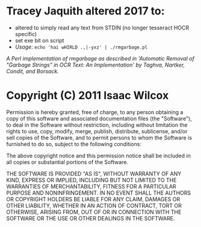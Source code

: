 # Tracey Jaquith altered 2017 to:
- altered to simply read any text from STDIN (no longer tesseract HOCR specific)
- set exe bit on script
- *Usage*:  `echo 'hai wHIRLD .,|-yxz' | ./rmgarbage.pl`


_A Perl implementation of rmgarbage as described in 'Automatic Removal of
"Garbage Strings" in OCR Text: An Implementation' by Taghva, Nartker, Condit,
and Borsack._

# Copyright (C) 2011 Isaac Wilcox

Permission is hereby granted, free of charge, to any person obtaining a copy of
this software and associated documentation files (the "Software"), to deal in
the Software without restriction, including without limitation the rights to
use, copy, modify, merge, publish, distribute, sublicense, and/or sell copies
of the Software, and to permit persons to whom the Software is furnished to do
so, subject to the following conditions:

The above copyright notice and this permission notice shall be included in all
copies or substantial portions of the Software.

THE SOFTWARE IS PROVIDED "AS IS", WITHOUT WARRANTY OF ANY KIND, EXPRESS OR
IMPLIED, INCLUDING BUT NOT LIMITED TO THE WARRANTIES OF MERCHANTABILITY,
FITNESS FOR A PARTICULAR PURPOSE AND NONINFRINGEMENT. IN NO EVENT SHALL THE
AUTHORS OR COPYRIGHT HOLDERS BE LIABLE FOR ANY CLAIM, DAMAGES OR OTHER
LIABILITY, WHETHER IN AN ACTION OF CONTRACT, TORT OR OTHERWISE, ARISING FROM,
OUT OF OR IN CONNECTION WITH THE SOFTWARE OR THE USE OR OTHER DEALINGS IN THE
SOFTWARE.
